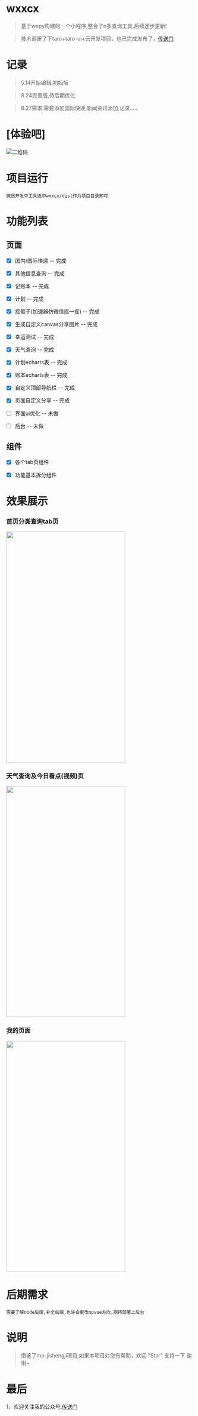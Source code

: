 # wxxcx
> 基于wepy构建的一个小程序,整合了n多查询工具,后续逐步更新!

>技术调研了下taro+taro-ui+云开发项目，也已完成发布了，[传送门](https://github.com/wuhou123/taro-card)

# 记录
>  5.14开始编辑,初始版
   
>  8.24完善版,待后期优化
   
>  8.27需求:需要添加国际快递,新闻资讯添加,记录.....

# [体验吧]

![二维码](http://osk1hpe2y.bkt.clouddn.com/18-8-26/87348357.jpg)

# 项目运行
```
微信开发中工具选中wxxcx/dist作为项目目录即可
```

# 功能列表
## 页面
- [x] 国内/国际快递 -- 完成
- [x] 其他信息查询 -- 完成
- [x] 记账本 -- 完成
- [x] 计划 -- 完成
- [x] 摇骰子(加速器仿微信摇一摇) -- 完成
- [x] 生成自定义canvas分享图片 -- 完成
- [x] 幸运测试 -- 完成
- [x] 天气查询 -- 完成
- [x] 计划echarts表 -- 完成
- [x] 账本echarts表 -- 完成
- [x] 自定义顶部导航栏 -- 完成
- [x] 页面自定义分享 -- 完成
- [ ] 界面ui优化 -- 未做
- [ ] 后台 -- 未做



## 组件
- [x] 各个tab页组件
- [x] 功能基本拆分组件


# 效果展示

### 首页分类查询tab页

<img src="http://osk1hpe2y.bkt.clouddn.com/18-9-4/43840176.jpg" width="320" height="619"/>

### 天气查询及今日看点(视频)页

<img src="http://osk1hpe2y.bkt.clouddn.com/18-9-4/44449564.jpg" width="320" height="619"/>

### 我的页面

<img src="http://osk1hpe2y.bkt.clouddn.com/18-9-4/92069905.jpg" width="320" height="619"/>

# 后期需求
```
需要了解node后端,补全后端,也许会更改mpvue方向,期待部署上后台
```

# 说明

>  借鉴了mp-jishengji项目,如果本项目对您有帮助，欢迎 "Star" 支持一下 谢谢~




# 最后

1、欢迎关注我的公众号,[传送门](https://jiashidai.gitee.io/carforwuhou/)





